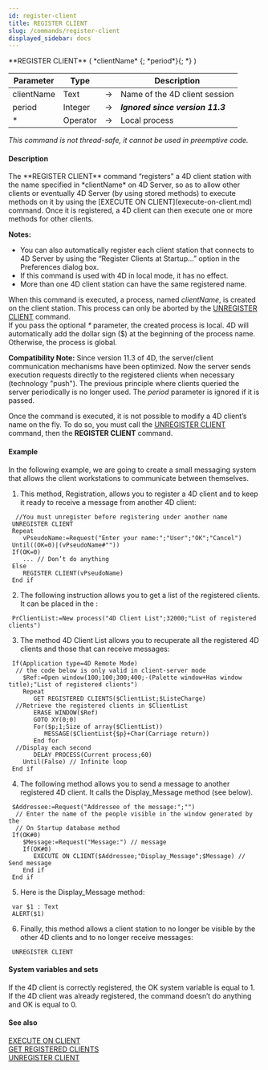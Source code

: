 ```yaml
---
id: register-client
title: REGISTER CLIENT
slug: /commands/register-client
displayed_sidebar: docs
---
```


<!--REF #_command_.REGISTER CLIENT.Syntax-->**REGISTER CLIENT** ( *clientName* {; *period*}{; *} )<!-- END REF-->
<!--REF #_command_.REGISTER CLIENT.Params-->
| Parameter | Type |  | Description |
| --- | --- | --- | --- |
| clientName | Text | &#8594;  | Name of the 4D client session |
| period | Integer | &#8594;  | ***Ignored since version 11.3*** |
| * | Operator | &#8594;  | Local process |

<!-- END REF-->

*This command is not thread-safe, it cannot be used in preemptive code.*


#### Description 

<!--REF #_command_.REGISTER CLIENT.Summary-->The **REGISTER CLIENT** command “registers” a 4D client station with the name specified in *clientName* on 4D Server, so as to allow other clients or eventually 4D Server (by using stored methods) to execute methods on it by using the [EXECUTE ON CLIENT](execute-on-client.md) command.<!-- END REF--> Once it is registered, a 4D client can then execute one or more methods for other clients.

**Notes:**

* You can also automatically register each client station that connects to 4D Server by using the “Register Clients at Startup...” option in the Preferences dialog box.
* If this command is used with 4D in local mode, it has no effect.
* More than one 4D client station can have the same registered name.

When this command is executed, a process, named *clientName*, is created on the client station. This process can only be aborted by the [UNREGISTER CLIENT](unregister-client.md) command.   
If you pass the optional *\** parameter, the created process is local. 4D will automatically add the dollar sign ($) at the beginning of the process name. Otherwise, the process is global. 

**Compatibility Note:** Since version 11.3 of 4D, the server/client communication mechanisms have been optimized. Now the server sends execution requests directly to the registered clients when necessary (technology "push"). The previous principle where clients queried the server periodically is no longer used. The *period* parameter is ignored if it is passed.

Once the command is executed, it is not possible to modify a 4D client’s name on the fly. To do so, you must call the [UNREGISTER CLIENT](unregister-client.md) command, then the **REGISTER CLIENT** command.

#### Example 

In the following example, we are going to create a small messaging system that allows the client workstations to communicate between themselves.

1) This method, Registration, allows you to register a 4D client and to keep it ready to receive a message from another 4D client:

```4d
  //You must unregister before registering under another name
 UNREGISTER CLIENT
 Repeat
    vPseudoName:=Request("Enter your name:";"User";"OK";"Cancel")
 Until((OK=0)|(vPseudoName#""))
 If(OK=0)
    ... // Don’t do anything
 Else
    REGISTER CLIENT(vPseudoName)
 End if
```

2) The following instruction allows you to get a list of the registered clients. It can be placed in the :

```4d
 PrClientList:=New process("4D Client List";32000;"List of registered clients")
```

3) The method 4D Client List allows you to recuperate all the registered 4D clients and those that can receive messages:

```4d
 If(Application type=4D Remote Mode)
  // the code below is only valid in client-server mode
    $Ref:=Open window(100;100;300;400;-(Palette window+Has window title);"List of registered clients")
    Repeat
       GET REGISTERED CLIENTS($ClientList;$ListeCharge)
  //Retrieve the registered clients in $ClientList
       ERASE WINDOW($Ref)
       GOTO XY(0;0)
       For($p;1;Size of array($ClientList))
          MESSAGE($ClientList{$p}+Char(Carriage return))
       End for
  //Display each second
       DELAY PROCESS(Current process;60)
    Until(False) // Infinite loop
 End if
```

4) The following method allows you to send a message to another registered 4D client. It calls the Display\_Message method (see below).

```4d
 $Addressee:=Request("Addressee of the message:";"")
  // Enter the name of the people visible in the window generated by the
  // On Startup database method
 If(OK#0)
    $Message:=Request("Message:") // message
    If(OK#0)
       EXECUTE ON CLIENT($Addressee;"Display_Message";$Message) // Send message
    End if
 End if
```

5) Here is the Display\_Message method:

```4d
 var $1 : Text
 ALERT($1)
```

6) Finally, this method allows a client station to no longer be visible by the other 4D clients and to no longer receive messages:

```4d
 UNREGISTER CLIENT
```

#### System variables and sets 

If the 4D client is correctly registered, the OK system variable is equal to 1\. If the 4D client was already registered, the command doesn’t do anything and OK is equal to 0.

#### See also 

[EXECUTE ON CLIENT](execute-on-client.md)  
[GET REGISTERED CLIENTS](get-registered-clients.md)  
[UNREGISTER CLIENT](unregister-client.md)  